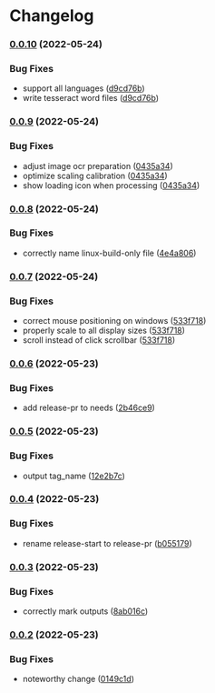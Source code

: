 # Changelog

### [0.0.10](https://github.com/Vilsol/oshabi/compare/v0.0.9...v0.0.10) (2022-05-24)


### Bug Fixes

* support all languages ([d9cd76b](https://github.com/Vilsol/oshabi/commit/d9cd76b5179b641139aeb4f8d1aac29d2b2fa8e5))
* write tesseract word files ([d9cd76b](https://github.com/Vilsol/oshabi/commit/d9cd76b5179b641139aeb4f8d1aac29d2b2fa8e5))

### [0.0.9](https://github.com/Vilsol/oshabi/compare/v0.0.8...v0.0.9) (2022-05-24)


### Bug Fixes

* adjust image ocr preparation ([0435a34](https://github.com/Vilsol/oshabi/commit/0435a3424b8f77e1dde529e9f7961615a6b5ae11))
* optimize scaling calibration ([0435a34](https://github.com/Vilsol/oshabi/commit/0435a3424b8f77e1dde529e9f7961615a6b5ae11))
* show loading icon when processing ([0435a34](https://github.com/Vilsol/oshabi/commit/0435a3424b8f77e1dde529e9f7961615a6b5ae11))

### [0.0.8](https://github.com/Vilsol/oshabi/compare/v0.0.7...v0.0.8) (2022-05-24)


### Bug Fixes

* correctly name linux-build-only file ([4e4a806](https://github.com/Vilsol/oshabi/commit/4e4a806e5fe245380519ae705198215dc01296bb))

### [0.0.7](https://github.com/Vilsol/oshabi/compare/v0.0.6...v0.0.7) (2022-05-24)


### Bug Fixes

* correct mouse positioning on windows ([533f718](https://github.com/Vilsol/oshabi/commit/533f718d1b5440b6a548d97be03b493fe839d370))
* properly scale to all display sizes ([533f718](https://github.com/Vilsol/oshabi/commit/533f718d1b5440b6a548d97be03b493fe839d370))
* scroll instead of click scrollbar ([533f718](https://github.com/Vilsol/oshabi/commit/533f718d1b5440b6a548d97be03b493fe839d370))

### [0.0.6](https://github.com/Vilsol/oshabi/compare/v0.0.5...v0.0.6) (2022-05-23)


### Bug Fixes

* add release-pr to needs ([2b46ce9](https://github.com/Vilsol/oshabi/commit/2b46ce90872c22bf1b0b2492ff7cedfccc944347))

### [0.0.5](https://github.com/Vilsol/oshabi/compare/v0.0.4...v0.0.5) (2022-05-23)


### Bug Fixes

* output tag_name ([12e2b7c](https://github.com/Vilsol/oshabi/commit/12e2b7cf8f92a2a9c035d2cd043b6205c1414fd2))

### [0.0.4](https://github.com/Vilsol/oshabi/compare/v0.0.3...v0.0.4) (2022-05-23)


### Bug Fixes

* rename release-start to release-pr ([b055179](https://github.com/Vilsol/oshabi/commit/b055179f4ade51ec7189305232a322f4c7644b54))

### [0.0.3](https://github.com/Vilsol/oshabi/compare/v0.0.2...v0.0.3) (2022-05-23)


### Bug Fixes

* correctly mark outputs ([8ab016c](https://github.com/Vilsol/oshabi/commit/8ab016c40e286c78a1e657cec08041d9ba62675b))

### [0.0.2](https://github.com/Vilsol/oshabi/compare/v0.0.1...v0.0.2) (2022-05-23)


### Bug Fixes

* noteworthy change ([0149c1d](https://github.com/Vilsol/oshabi/commit/0149c1dc8c8e3a669fa2c57de513b8b2ba4af19c))
